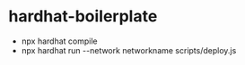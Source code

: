 # hardhat-boilerplate

- npx hardhat compile
- npx hardhat run --network networkname scripts/deploy.js
